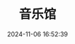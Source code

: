---
title: 音乐馆
date: 2024-11-06 16:52:39
type: music
aplayer: true
top_img: false
comments: false
aside: false
---
